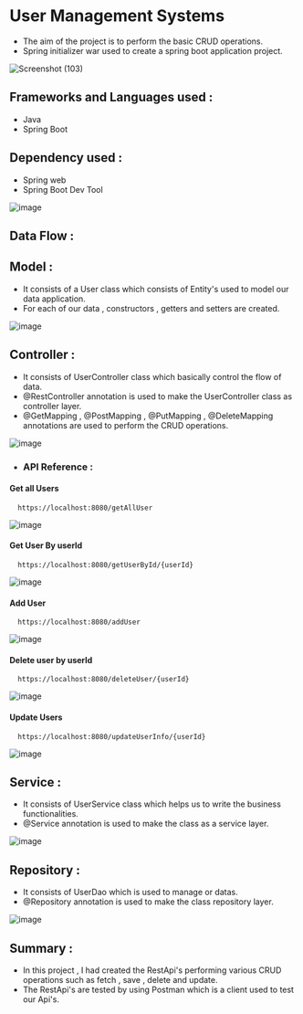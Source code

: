
# User Management Systems

- The aim of the project is to perform the basic CRUD operations.
- Spring initializer war used to create a spring boot application project.

![Screenshot (103)](https://user-images.githubusercontent.com/112794922/233667518-7e986b7a-9ef9-49e6-a707-39bb27964c52.png)


## Frameworks and Languages used :

- Java
- Spring Boot

## Dependency used :

- Spring web
- Spring Boot Dev Tool

![image](https://user-images.githubusercontent.com/112794922/233675361-7f994481-bdbc-4490-b966-cd9033321863.png)




## Data Flow :

## Model : 

- It consists of a User class which consists of Entity's used to model our data application.
- For each of our data , constructors , getters and setters are created.

![image](https://user-images.githubusercontent.com/112794922/233673901-18e6f12b-9c5e-486c-8e58-fe2a98c4b037.png)



## Controller : 

- It consists of UserController class which basically control the flow of data.
- @RestController annotation is used to make the UserController class as controller layer.
- @GetMapping , @PostMapping , @PutMapping , @DeleteMapping annotations are used to perform the CRUD operations.

![image](https://user-images.githubusercontent.com/112794922/233673979-43bef8e5-0764-4f2f-9a7d-c0bdcb0eb3d7.png)





- ### API Reference :

#### Get all Users

```http
  https://localhost:8080/getAllUser
```

![image](https://user-images.githubusercontent.com/112794922/233674130-20e49b11-26bc-403d-8f9c-587daf3407c8.png)


#### Get User By userId

```http
  https://localhost:8080/getUserById/{userId}
```

![image](https://user-images.githubusercontent.com/112794922/233674270-c46d7e9d-f1aa-4ddb-85f8-94811eddd1f5.png)

#### Add User

```http
  https://localhost:8080/addUser
```

![image](https://user-images.githubusercontent.com/112794922/233674342-92cc9465-04cf-403a-83c3-beff99805e14.png)


#### Delete user by userId

```http
  https://localhost:8080/deleteUser/{userId}
```

![image](https://user-images.githubusercontent.com/112794922/233674402-83280d78-55d9-4d85-90ae-4ae7b10ee79c.png)

#### Update Users

```http
  https://localhost:8080/updateUserInfo/{userId}
```

![image](https://user-images.githubusercontent.com/112794922/233674446-fb1c3484-d67a-4dfa-ad36-faac4153848e.png)


## Service : 

- It consists of UserService class which helps us to write the business functionalities.
- @Service annotation is used to make the class as a service layer.

![image](https://user-images.githubusercontent.com/112794922/233674531-c1839173-94d9-4faf-941d-77ec3e2a5e2b.png)


## Repository :

- It consists of UserDao which is used to manage or datas.
- @Repository annotation is used to make the class repository layer.

![image](https://user-images.githubusercontent.com/112794922/233674582-6cc54712-7c75-4b3e-a218-616fbb1f6b53.png)

 


## Summary :

- In this project , I had created the RestApi's performing various CRUD operations such as fetch , save , delete and update.
- The RestApi's are tested by using Postman which is a client used to test our Api's.

